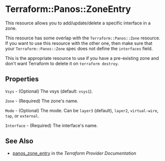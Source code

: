 # Terraform::Panos::ZoneEntry

This resource allows you to add/update/delete a specific interface in a zone.

This resource has some overlap with the `Terraform::Panos::Zone`
resource.  If you want to use this resource with the other one, then make
sure that your `Terraform::Panos::Zone` spec does not define the
`interfaces` field.

This is the appropriate resource to use if you have a pre-existing zone
and don't want Terraform to delete it on `terraform destroy`.

## Properties

`Vsys` - (Optional) The vsys (default: `vsys1`).

`Zone` - (Required) The zone's name.

`Mode` - (Optional) The mode.  Can be `layer3` (default), `layer2`, `virtual-wire`, `tap`, or `external`.

`Interface` - (Required) The interface's name.


## See Also

* [panos_zone_entry](https://www.terraform.io/docs/providers/panos/r/zone_entry.html) in the _Terraform Provider Documentation_